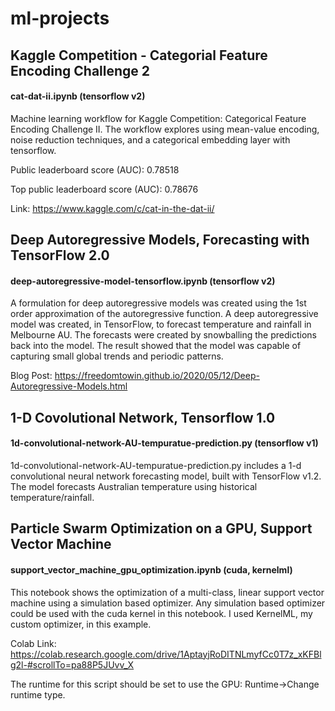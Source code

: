 # ml-projects

## Kaggle Competition - Categorial Feature Encoding Challenge 2

#### cat-dat-ii.ipynb (tensorflow v2)

Machine learning workflow for Kaggle Competition: Categorical Feature Encoding Challenge II. The workflow explores using mean-value encoding, noise reduction techniques, and a categorical embedding layer with tensorflow. 

Public leaderboard score (AUC): 0.78518

Top public leaderboard score (AUC): 0.78676

Link: https://www.kaggle.com/c/cat-in-the-dat-ii/

## Deep Autoregressive Models, Forecasting with TensorFlow 2.0

#### deep-autoregressive-model-tensorflow.ipynb (tensorflow v2)

A formulation for deep autoregressive models was created using the 1st order approximation of the autoregressive function. A deep autoregressive model was created, in TensorFlow, to forecast temperature and rainfall in Melbourne AU. The forecasts were created by snowballing the predictions back into the model. The result showed that the model was capable of capturing small global trends and periodic patterns.

Blog Post: https://freedomtowin.github.io/2020/05/12/Deep-Autoregressive-Models.html

## 1-D Covolutional Network, Tensorflow 1.0

#### 1d-convolutional-network-AU-tempuratue-prediction.py (tensorflow v1)

   1d-convolutional-network-AU-tempuratue-prediction.py includes a 1-d convolutional neural network forecasting model, built with TensorFlow v1.2. The model forecasts Australian    temperature using historical temperature/rainfall. 

## Particle Swarm Optimization on a GPU, Support Vector Machine 

#### support_vector_machine_gpu_optimization.ipynb (cuda, kernelml)

This notebook shows the optimization of a multi-class, linear support vector machine using a simulation based optimizer. Any simulation based optimizer could be used with the cuda kernel in this notebook. I used KernelML, my custom optimizer, in this example. 

Colab Link: https://colab.research.google.com/drive/1AptayjRoDITNLmyfCc0T7z_xKFBlg2l-#scrollTo=pa88P5JUvv_X

The runtime for this script should be set to use the GPU: Runtime->Change runtime type.
